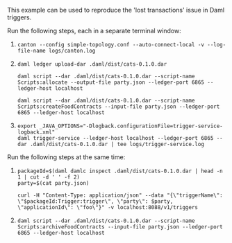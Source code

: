 This example can be used to reproduce the 'lost transactions' issue in Daml triggers.

Run the following steps, each in a separate terminal window: 

1. ~~~~
   canton --config simple-topology.conf --auto-connect-local -v --log-file-name logs/canton.log
   ~~~~


1. ~~~~
   daml ledger upload-dar .daml/dist/cats-0.1.0.dar

   daml script --dar .daml/dist/cats-0.1.0.dar --script-name Scripts:allocate --output-file party.json --ledger-port 6865 --ledger-host localhost

   daml script --dar .daml/dist/cats-0.1.0.dar --script-name Scripts:createFoodContracts --input-file party.json --ledger-port 6865 --ledger-host localhost
   ~~~~

1. ~~~~
   export _JAVA_OPTIONS="-Dlogback.configurationFile=trigger-service-logback.xml"
   daml trigger-service --ledger-host localhost --ledger-port 6865 --dar .daml/dist/cats-0.1.0.dar | tee logs/trigger-service.log
   ~~~~

Run the following steps at the same time:

1. ~~~~
   packageId=$(daml damlc inspect .daml/dist/cats-0.1.0.dar | head -n 1 | cut -d ' ' -f 2)
   party=$(cat party.json)

   curl -H "Content-Type: application/json" --data "{\"triggerName\": \"$packageId:Trigger:trigger\", \"party\": $party, \"applicationId\": \"foo\"}" -v localhost:8088/v1/triggers
   ~~~~
   
1. ~~~~
   daml script --dar .daml/dist/cats-0.1.0.dar --script-name Scripts:archiveFoodContracts --input-file party.json --ledger-port 6865 --ledger-host localhost
   ~~~~
